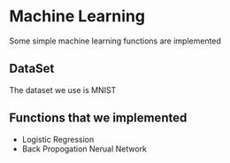 # Machine Learning
Some simple machine learning functions are implemented
## DataSet
The dataset we use is MNIST
## Functions that we implemented
* Logistic Regression
* Back Propogation Nerual Network
